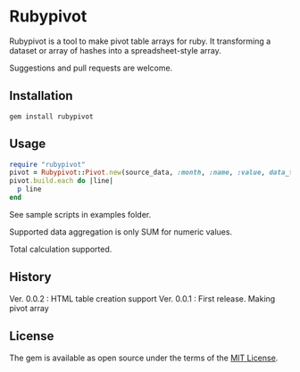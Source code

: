 # Rubypivot

Rubypivot is a tool to make pivot table arrays for ruby.
It transforming a dataset or array of hashes into a spreadsheet-style array.

Suggestions and pull requests are welcome.

## Installation

```
gem install rubypivot
```

## Usage

```ruby
require "rubypivot"
pivot = Rubypivot::Pivot.new(source_data, :month, :name, :value, data_type: :integer)
pivot.build.each do |line|
  p line
end
```
See sample scripts in examples folder.

Supported data aggregation is only SUM for numeric values.

Total calculation supported.


## History

Ver. 0.0.2 : HTML table creation support
Ver. 0.0.1 : First release. Making pivot array
## License

The gem is available as open source under the terms of the [MIT License](https://opensource.org/licenses/MIT).

